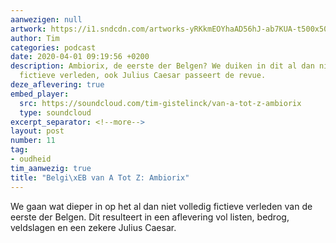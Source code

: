 ```yaml
---
aanwezigen: null
artwork: https://i1.sndcdn.com/artworks-yRKkmEOYhaAD56hJ-ab7KUA-t500x500.jpg
author: Tim
categories: podcast
date: 2020-04-01 09:19:56 +0200
description: Ambiorix, de eerste der Belgen? We duiken in dit al dan niet volledig
  fictieve verleden, ook Julius Caesar passeert de revue.
deze_aflevering: true
embed_player:
  src: https://soundcloud.com/tim-gistelinck/van-a-tot-z-ambiorix
  type: soundcloud
excerpt_separator: <!--more-->
layout: post
number: 11
tag:
- oudheid
tim_aanwezig: true
title: "Belgi\xEB van A Tot Z: Ambiorix"
---
```

We gaan wat dieper in op het al dan niet volledig fictieve verleden van de eerste der Belgen. Dit resulteert in een aflevering vol listen, bedrog, veldslagen en een zekere Julius Caesar.